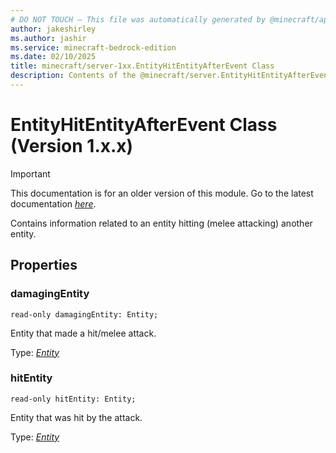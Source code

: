 ```yaml
---
# DO NOT TOUCH — This file was automatically generated by @minecraft/api-docs-generator, to report problems file an issue at https://github.com/Mojang/minecraft-scripting-libraries
author: jakeshirley
ms.author: jashir
ms.service: minecraft-bedrock-edition
ms.date: 02/10/2025
title: minecraft/server-1xx.EntityHitEntityAfterEvent Class
description: Contents of the @minecraft/server.EntityHitEntityAfterEvent class (Version 1.x.x).
---
```

# EntityHitEntityAfterEvent Class (Version 1.x.x)

> [!IMPORTANT]
> This documentation is for an older version of this module. Go to the latest documentation [*here*](../../../scriptapi/minecraft/server/EntityHitEntityAfterEvent.md).

Contains information related to an entity hitting (melee attacking) another entity.

## Properties

### **damagingEntity**
`read-only damagingEntity: Entity;`

Entity that made a hit/melee attack.

Type: [*Entity*](Entity.md)

### **hitEntity**
`read-only hitEntity: Entity;`

Entity that was hit by the attack.

Type: [*Entity*](Entity.md)
